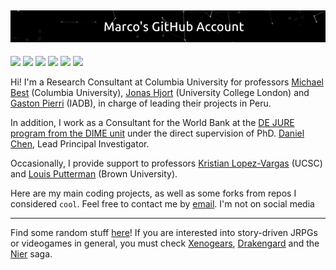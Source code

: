 ![](https://github.com/mgutierrezc/mgutierrezc/blob/master/Marco's%20GitHub%20Account.gif)
----

![](https://img.shields.io/badge/Shell_Script-121011?style=for-the-badge&logo=gnu-bash&logoColor=white)
![](https://img.shields.io/badge/Heroku-430098?style=for-the-badge&logo=heroku&logoColor=white)
![](https://img.shields.io/badge/Visual_Studio_Code-0078D4?style=for-the-badge&logo=visual%20studio%20code&logoColor=white)
![](https://img.shields.io/badge/Python-FFD43B?style=for-the-badge&logo=python&logoColor=blue)
![](https://img.shields.io/badge/Amazon_AWS-FF9900?style=for-the-badge&logo=amazonaws&logoColor=white)
![](https://img.shields.io/badge/Ubuntu-E95420?style=for-the-badge&logo=ubuntu&logoColor=white)

Hi! I'm a Research Consultant at Columbia University for professors [Michael Best](https://econ.columbia.edu/econpeople/michael-best/) (Columbia University), [Jonas Hjort](https://sites.google.com/site/jonashjort/) (University College London) and [Gaston Pierri](https://gastonpierri.com/) (IADB), in charge of leading their projects in Peru.

In addition, I work as a Consultant for the World Bank at the [DE JURE program from the DIME unit](https://www.worldbank.org/en/research/dime/brief/dime-governance-program) under the direct supervision of PhD. [Daniel Chen](https://blogs.worldbank.org/team/daniel-li-chen), Lead Principal Investigator.

Occasionally, I provide support to professors [Kristian Lopez-Vargas](https://kmlv.github.io/) (UCSC) and [Louis Putterman](https://www.brown.edu/academics/population-studies/people/person/louis-putterman) (Brown University).

Here are my main coding projects, as well as some forks from repos I considered `cool`. Feel free to contact me by [email](mailto:a20141676@pucp.edu.pe). I'm not on social media

---
Find some random stuff [here](https://www.youtube.com/watch?v=dQw4w9WgXcQ)! If you are interested into story-driven JRPGs or videogames in general, you must check [Xenogears](https://christianluisvazquez.wordpress.com/portfolio/xenogears-psychoanalytic-theory-and-jacques-lacans-mirror-stage-concept/), [Drakengard](https://benjmulholland.com/drakengard-review/) and the [Nier](https://www.gamespot.com/reviews/nier-replicant-review-carrying-the-weight-of-the-world/1900-6417666/) saga. 
